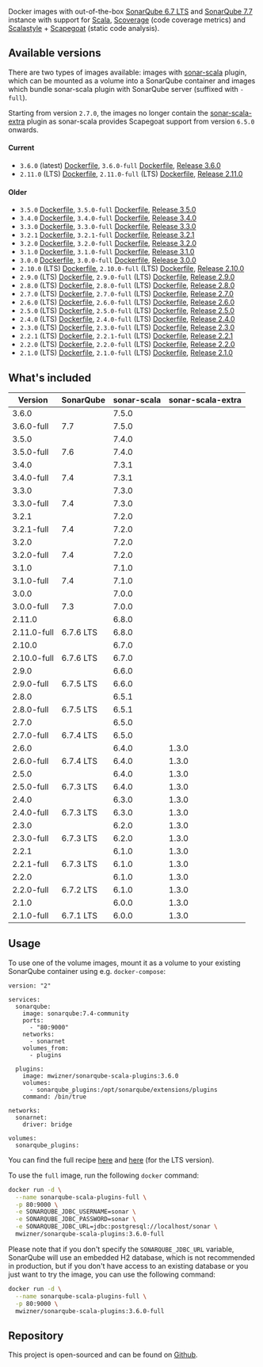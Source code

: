 Docker images with out-of-the-box [SonarQube 6.7 LTS](https://www.sonarqube.org/sonarqube-6-7-lts) and [SonarQube 7.7](https://www.sonarqube.org/sonarqube-7-7) instance with support for [Scala](http://www.scala-lang.org), [Scoverage](https://github.com/scoverage/scalac-scoverage-plugin) (code coverage metrics) and [Scalastyle](http://www.scalastyle.org) + [Scapegoat](https://github.com/sksamuel/scapegoat) (static code analysis).


## Available versions
There are two types of images available: images with [sonar-scala](https://github.com/mwz/sonar-scala) plugin, which can be mounted as a volume into a SonarQube container and images which bundle sonar-scala plugin with SonarQube server (suffixed with `-full`).

Starting from version `2.7.0`, the images no longer contain the [sonar-scala-extra](https://github.com/arthepsy/sonar-scala-extra) plugin as sonar-scala provides Scapegoat support from version `6.5.0` onwards.

#### Current
- `3.6.0` (latest) [Dockerfile](https://github.com/mwz/sonar-scala-docker/blob/master/3.6.0/Dockerfile), `3.6.0-full` [Dockerfile](https://github.com/mwz/sonar-scala-docker/blob/master/3.6.0-full/Dockerfile), [Release 3.6.0](https://github.com/mwz/sonar-scala-docker/releases/tag/3.6.0)
- `2.11.0` (LTS) [Dockerfile](https://github.com/mwz/sonar-scala-docker/blob/master/2.11.0/Dockerfile), `2.11.0-full` (LTS) [Dockerfile](https://github.com/mwz/sonar-scala-docker/blob/master/2.11.0-full/Dockerfile), [Release 2.11.0](https://github.com/mwz/sonar-scala-docker/releases/tag/2.11.0)
#### Older
- `3.5.0` [Dockerfile](https://github.com/mwz/sonar-scala-docker/blob/master/3.5.0/Dockerfile), `3.5.0-full` [Dockerfile](https://github.com/mwz/sonar-scala-docker/blob/master/3.5.0-full/Dockerfile), [Release 3.5.0](https://github.com/mwz/sonar-scala-docker/releases/tag/3.5.0)
- `3.4.0` [Dockerfile](https://github.com/mwz/sonar-scala-docker/blob/master/3.4.0/Dockerfile), `3.4.0-full` [Dockerfile](https://github.com/mwz/sonar-scala-docker/blob/master/3.4.0-full/Dockerfile), [Release 3.4.0](https://github.com/mwz/sonar-scala-docker/releases/tag/3.4.0)
- `3.3.0` [Dockerfile](https://github.com/mwz/sonar-scala-docker/blob/master/3.3.0/Dockerfile), `3.3.0-full` [Dockerfile](https://github.com/mwz/sonar-scala-docker/blob/master/3.3.0-full/Dockerfile), [Release 3.3.0](https://github.com/mwz/sonar-scala-docker/releases/tag/3.3.0)
- `3.2.1` [Dockerfile](https://github.com/mwz/sonar-scala-docker/blob/master/3.2.1/Dockerfile), `3.2.1-full` [Dockerfile](https://github.com/mwz/sonar-scala-docker/blob/master/3.2.1-full/Dockerfile), [Release 3.2.1](https://github.com/mwz/sonar-scala-docker/releases/tag/3.2.1)
- `3.2.0` [Dockerfile](https://github.com/mwz/sonar-scala-docker/blob/master/3.2.0/Dockerfile), `3.2.0-full` [Dockerfile](https://github.com/mwz/sonar-scala-docker/blob/master/3.2.0-full/Dockerfile), [Release 3.2.0](https://github.com/mwz/sonar-scala-docker/releases/tag/3.2.0)
- `3.1.0` [Dockerfile](https://github.com/mwz/sonar-scala-docker/blob/master/3.1.0/Dockerfile), `3.1.0-full` [Dockerfile](https://github.com/mwz/sonar-scala-docker/blob/master/3.1.0-full/Dockerfile), [Release 3.1.0](https://github.com/mwz/sonar-scala-docker/releases/tag/3.1.0)
- `3.0.0` [Dockerfile](https://github.com/mwz/sonar-scala-docker/blob/master/3.0.0/Dockerfile), `3.0.0-full` [Dockerfile](https://github.com/mwz/sonar-scala-docker/blob/master/3.0.0-full/Dockerfile), [Release 3.0.0](https://github.com/mwz/sonar-scala-docker/releases/tag/3.0.0)
- `2.10.0` (LTS) [Dockerfile](https://github.com/mwz/sonar-scala-docker/blob/master/2.10.0/Dockerfile), `2.10.0-full` (LTS) [Dockerfile](https://github.com/mwz/sonar-scala-docker/blob/master/2.10.0-full/Dockerfile), [Release 2.10.0](https://github.com/mwz/sonar-scala-docker/releases/tag/2.10.0)
- `2.9.0` (LTS) [Dockerfile](https://github.com/mwz/sonar-scala-docker/blob/master/2.9.0/Dockerfile), `2.9.0-full` (LTS) [Dockerfile](https://github.com/mwz/sonar-scala-docker/blob/master/2.9.0-full/Dockerfile), [Release 2.9.0](https://github.com/mwz/sonar-scala-docker/releases/tag/2.9.0)
- `2.8.0` (LTS) [Dockerfile](https://github.com/mwz/sonar-scala-docker/blob/master/2.8.0/Dockerfile), `2.8.0-full` (LTS) [Dockerfile](https://github.com/mwz/sonar-scala-docker/blob/master/2.8.0-full/Dockerfile), [Release 2.8.0](https://github.com/mwz/sonar-scala-docker/releases/tag/2.8.0)
- `2.7.0` (LTS) [Dockerfile](https://github.com/mwz/sonar-scala-docker/blob/master/2.7.0/Dockerfile), `2.7.0-full` (LTS) [Dockerfile](https://github.com/mwz/sonar-scala-docker/blob/master/2.7.0-full/Dockerfile), [Release 2.7.0](https://github.com/mwz/sonar-scala-docker/releases/tag/2.7.0)
- `2.6.0` (LTS) [Dockerfile](https://github.com/mwz/sonar-scala-docker/blob/master/2.6.0/Dockerfile), `2.6.0-full` (LTS) [Dockerfile](https://github.com/mwz/sonar-scala-docker/blob/master/2.6.0-full/Dockerfile), [Release 2.6.0](https://github.com/mwz/sonar-scala-docker/releases/tag/2.6.0)
- `2.5.0` (LTS) [Dockerfile](https://github.com/mwz/sonar-scala-docker/blob/master/2.5.0/Dockerfile), `2.5.0-full` (LTS) [Dockerfile](https://github.com/mwz/sonar-scala-docker/blob/master/2.5.0-full/Dockerfile), [Release 2.5.0](https://github.com/mwz/sonar-scala-docker/releases/tag/2.5.0)
- `2.4.0` (LTS) [Dockerfile](https://github.com/mwz/sonar-scala-docker/blob/master/2.4.0/Dockerfile), `2.4.0-full` (LTS) [Dockerfile](https://github.com/mwz/sonar-scala-docker/blob/master/2.4.0-full/Dockerfile), [Release 2.4.0](https://github.com/mwz/sonar-scala-docker/releases/tag/2.4.0)
- `2.3.0` (LTS) [Dockerfile](https://github.com/mwz/sonar-scala-docker/blob/master/2.3.0/Dockerfile), `2.3.0-full` (LTS) [Dockerfile](https://github.com/mwz/sonar-scala-docker/blob/master/2.3.0-full/Dockerfile), [Release 2.3.0](https://github.com/mwz/sonar-scala-docker/releases/tag/2.3.0)
- `2.2.1` (LTS) [Dockerfile](https://github.com/mwz/sonar-scala-docker/blob/master/2.2.1/Dockerfile), `2.2.1-full` (LTS) [Dockerfile](https://github.com/mwz/sonar-scala-docker/blob/master/2.2.1-full/Dockerfile), [Release 2.2.1](https://github.com/mwz/sonar-scala-docker/releases/tag/2.2.1)
- `2.2.0` (LTS) [Dockerfile](https://github.com/mwz/sonar-scala-docker/blob/master/2.2.0/Dockerfile), `2.2.0-full` (LTS) [Dockerfile](https://github.com/mwz/sonar-scala-docker/blob/master/2.2.0-full/Dockerfile), [Release 2.2.0](https://github.com/mwz/sonar-scala-docker/releases/tag/2.2.0)
- `2.1.0` (LTS) [Dockerfile](https://github.com/mwz/sonar-scala-docker/blob/master/2.1.0/Dockerfile), `2.1.0-full` (LTS) [Dockerfile](https://github.com/mwz/sonar-scala-docker/blob/master/2.1.0-full/Dockerfile), [Release 2.1.0](https://github.com/mwz/sonar-scala-docker/releases/tag/2.1.0)


## What's included
Version | SonarQube | sonar-scala | sonar-scala-extra
--------|-----------|-------------|------------------
3.6.0 || 7.5.0
3.6.0-full | 7.7 | 7.5.0
3.5.0 || 7.4.0
3.5.0-full | 7.6 | 7.4.0
3.4.0 || 7.3.1
3.4.0-full | 7.4 | 7.3.1
3.3.0 || 7.3.0
3.3.0-full | 7.4 | 7.3.0
3.2.1 || 7.2.0
3.2.1-full | 7.4 | 7.2.0
3.2.0 || 7.2.0
3.2.0-full | 7.4 | 7.2.0
3.1.0 || 7.1.0
3.1.0-full | 7.4 | 7.1.0
3.0.0 || 7.0.0
3.0.0-full | 7.3 | 7.0.0
2.11.0 || 6.8.0 | 
2.11.0-full | 6.7.6 LTS | 6.8.0 | 
2.10.0 || 6.7.0 | 
2.10.0-full | 6.7.6 LTS | 6.7.0 | 
2.9.0 || 6.6.0 | 
2.9.0-full | 6.7.5 LTS | 6.6.0 | 
2.8.0 || 6.5.1 | 
2.8.0-full | 6.7.5 LTS | 6.5.1 | 
2.7.0 || 6.5.0 | 
2.7.0-full | 6.7.4 LTS | 6.5.0 | 
2.6.0 || 6.4.0 | 1.3.0
2.6.0-full | 6.7.4 LTS | 6.4.0 | 1.3.0
2.5.0 || 6.4.0 | 1.3.0
2.5.0-full | 6.7.3 LTS | 6.4.0 | 1.3.0
2.4.0 || 6.3.0 | 1.3.0
2.4.0-full | 6.7.3 LTS | 6.3.0 | 1.3.0
2.3.0 || 6.2.0 | 1.3.0
2.3.0-full | 6.7.3 LTS | 6.2.0 | 1.3.0
2.2.1 || 6.1.0 | 1.3.0
2.2.1-full | 6.7.3 LTS | 6.1.0 | 1.3.0
2.2.0 || 6.1.0 | 1.3.0
2.2.0-full | 6.7.2 LTS | 6.1.0 | 1.3.0
2.1.0 || 6.0.0 | 1.3.0
2.1.0-full | 6.7.1 LTS | 6.0.0 | 1.3.0


## Usage
To use one of the volume images, mount it as a volume to your existing SonarQube container using e.g. `docker-compose`:
```
version: "2"

services:
  sonarqube:
    image: sonarqube:7.4-community
    ports:
      - "80:9000"
    networks:
      - sonarnet
    volumes_from:
      - plugins

  plugins:
    image: mwizner/sonarqube-scala-plugins:3.6.0
    volumes:
      - sonarqube_plugins:/opt/sonarqube/extensions/plugins
    command: /bin/true

networks:
  sonarnet:
    driver: bridge

volumes:
  sonarqube_plugins:
```

You can find the full recipe [here](https://github.com/mwz/sonar-scala-docker/blob/master/docker-compose.yml) and [here](https://github.com/mwz/sonar-scala-docker/blob/master/docker-compose-lts.yml) (for the LTS version).

To use the `full` image, run the following `docker` command:
```bash
docker run -d \
  --name sonarqube-scala-plugins-full \
  -p 80:9000 \
  -e SONARQUBE_JDBC_USERNAME=sonar \
  -e SONARQUBE_JDBC_PASSWORD=sonar \
  -e SONARQUBE_JDBC_URL=jdbc:postgresql://localhost/sonar \
  mwizner/sonarqube-scala-plugins:3.6.0-full
```

Please note that if you don't specify the `SONARQUBE_JDBC_URL` variable, SonarQube will use an embedded H2 database, which is not recommended in production, but if you don't have access to an existing database or you just want to try the image, you can use the following command:
```bash
docker run -d \
  --name sonarqube-scala-plugins-full \
  -p 80:9000 \
  mwizner/sonarqube-scala-plugins:3.6.0-full
```


## Repository
This project is open-sourced and can be found on [Github](https://github.com/mwz/sonar-scala-docker).
